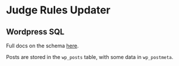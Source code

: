 # Judge Rules Updater

## Wordpress SQL

Full docs on the schema [here](https://wp-staging.com/docs/the-wordpress-database-structure/).

Posts are stored in the `wp_posts` table, with some data in `wp_postmeta`.
